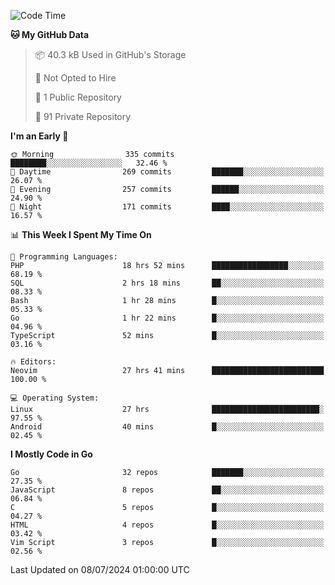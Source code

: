 
<!--START_SECTION:waka-->
![Code Time](http://img.shields.io/badge/Code%20Time-5%2C020%20hrs%2051%20mins-blue)

**🐱 My GitHub Data** 

> 📦 40.3 kB Used in GitHub's Storage 
 > 
> 🚫 Not Opted to Hire
 > 
> 📜 1 Public Repository 
 > 
> 🔑 91 Private Repository 
 > 
**I'm an Early 🐤** 

```text
🌞 Morning                335 commits         ████████░░░░░░░░░░░░░░░░░   32.46 % 
🌆 Daytime                269 commits         ███████░░░░░░░░░░░░░░░░░░   26.07 % 
🌃 Evening                257 commits         ██████░░░░░░░░░░░░░░░░░░░   24.90 % 
🌙 Night                  171 commits         ████░░░░░░░░░░░░░░░░░░░░░   16.57 % 
```


📊 **This Week I Spent My Time On** 

```text
💬 Programming Languages: 
PHP                      18 hrs 52 mins      █████████████████░░░░░░░░   68.19 % 
SQL                      2 hrs 18 mins       ██░░░░░░░░░░░░░░░░░░░░░░░   08.33 % 
Bash                     1 hr 28 mins        █░░░░░░░░░░░░░░░░░░░░░░░░   05.33 % 
Go                       1 hr 22 mins        █░░░░░░░░░░░░░░░░░░░░░░░░   04.96 % 
TypeScript               52 mins             █░░░░░░░░░░░░░░░░░░░░░░░░   03.16 % 

🔥 Editors: 
Neovim                   27 hrs 41 mins      █████████████████████████   100.00 % 

💻 Operating System: 
Linux                    27 hrs              ████████████████████████░   97.55 % 
Android                  40 mins             █░░░░░░░░░░░░░░░░░░░░░░░░   02.45 % 
```

**I Mostly Code in Go** 

```text
Go                       32 repos            ███████░░░░░░░░░░░░░░░░░░   27.35 % 
JavaScript               8 repos             ██░░░░░░░░░░░░░░░░░░░░░░░   06.84 % 
C                        5 repos             █░░░░░░░░░░░░░░░░░░░░░░░░   04.27 % 
HTML                     4 repos             █░░░░░░░░░░░░░░░░░░░░░░░░   03.42 % 
Vim Script               3 repos             █░░░░░░░░░░░░░░░░░░░░░░░░   02.56 % 
```




 Last Updated on 08/07/2024 01:00:00 UTC
<!--END_SECTION:waka-->
